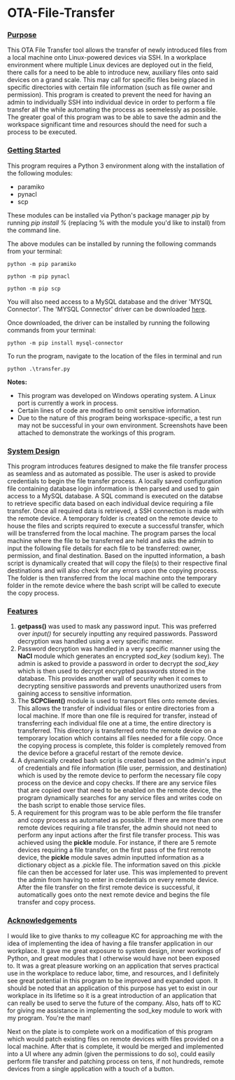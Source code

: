 # OTA-File-Transfer

### <u>Purpose</u>
This OTA File Transfer tool allows the transfer of newly introduced files from a local machine onto Linux-powered devices via SSH. In a workplace environment where multiple Linux devices are deployed out in the field, there calls for a need to be able to introduce new, auxiliary files onto said devices on a grand scale. This may call for specific files being placed in specific directories with certain file information (such as file owner and permission). This program is created to prevent the need for having an admin to individually SSH into individual device in order to perform a file transfer all the while automating the process as seemelessly as possible. The greater goal of this program was to be able to save the admin and the workspace significant time and resources should the need for such a process to be executed.

### <u>Getting Started</u>
This program requires a Python 3 environment along with the installation of the following modules:
- paramiko
- pynacl
- scp

These modules can be installed via Python's package manager *pip* by running *pip install %* (replacing % with the module you'd like to install) from the command line.

The above modules can be installed by running the following commands from your terminal:
```
python -m pip paramiko
```
```
python -m pip pynacl
```
```
python -m pip scp
```

You will also need access to a MySQL database and the driver 'MYSQL Connector'.
The 'MYSQL Connector' driver can be downloaded [here](https://dev.mysql.com/downloads/connector/python/).

Once downloaded, the driver can be installed by running the following commands from your terminal:
```
python -m pip install mysql-connector
```

To run the program, navigate to the location of the files in terminal and run
```
python .\transfer.py
```

**Notes:** 
- This program was developed on Windows operating system. A Linux port is currently a work in process.
- Certain lines of code are modified to omit sensitive information.
- Due to the nature of this program being workspace-specific, a test run may not be successful in your own environment. Screenshots have been attached to demonstrate the workings of this program.

### <u>System Design</u>
This program introduces features designed to make the file transfer process as seamless and as automated as possible. The user is asked to provide credentials to begin the file transfer process. A locally saved configuration file containing database login information is then parsed and used to gain access to a MySQL database. A SQL command is executed on the databse to retrieve specific data based on each individual device requiring a file transfer. Once all required data is retrieved, a SSH connection is made with the remote device. A temporary folder is created on the remote device to house the files and scripts required to execute a successful transfer, which will be transferred from the local machine. The program parses the local machine where the file to be transferred are held and asks the admin to input the following file details for each file to be transferred: owner, permission, and final destination. Based on the inputted information, a bash script is dynamically created that will copy the file(s) to their respective final destinations and will also check for any errors upon the copying process. The folder is then transferred from the local machine onto the temporary folder in the remote device where the bash script will be called to execute the copy process.

### <u>Features</u>
1. **getpass()** was used to mask any password input. This was preferred over *input()* for securely inputting any required passwords.
Password decryption was handled using a very specific manner.
2. Password decryption was handled in a very specific manner using the **NaCl** module which generates an encrypted *sod_key* (sodium key). The admin is asked to provide a password in order to decrypt the *sod_key* which is then used to decrypt encrypted passwords stored in the database. This provides another wall of security when it comes to decrypting sensitive passwords and prevents unauthorized users from gaining access to sensitive information.
3.  The **SCPClient()** module is used to transport files onto remote devies. This allows the transfer of individual files or entire directories from a local machine. If more than one file is required for transfer, instead of transferring each individual file one at a time, the entire directory is transferred. This directory is transferred onto the remote device on a temporary location which contains all files needed for a file copy. Once the copying process is complete, this folder is completely removed from the device before a graceful restart of the remote device.
4.  A dynamically created bash script is created based on the admin's input of credentials and file information (file user, permission, and destination) which is used by the remote device to perform the necessary file copy process on the device and copy checks. If there are any service files that are copied over that need to be enabled on the remote device, the program dynamically searches for any service files and writes code on the bash script to enable those service files.
5.  A requirement for this program was to be able perform the file transfer and copy process as automated as possible. If there are more than one remote devices requiring a file transfer, the admin should not need to perform any input actions after the first file transfer process. This was achieved using the **pickle** module. For instance, if there are 5 remote devices requiring a file transfer, on the first pass of the first remote device, the **pickle** module saves admin inputted information as a dictionary object as a .pickle file. The information saved on this .pickle file can then be accessed for later use. This was implemented to prevent the admin from having to enter in credentials on every remote device. After the file transfer on the first remote device is successful, it automatically goes onto the next remote device and begins the file transfer and copy process.

### <u>Acknowledgements</u>
I would like to give thanks to my colleague KC for approaching me with the idea of implementing the idea of having a file transfer application in our workplace. It gave me great exposure to system design, inner workings of Python, and great modules that I otherwise would have not been exposed to. It was a great pleasure working on an application that serves practical use in the workplace to reduce labor, time, and resources, and I definitely see great potential in this program to be improved and expanded upon. It should be noted that an application of this purpose has yet to exist in our workplace in its lifetime so it is a great introduction of an application that can really be used to serve the future of the company. Also, hats off to KC for giving me assistance in implementing the sod_key module to work with my program. You're the man!

Next on the plate is to complete work on a modification of this program which would patch existing files on remote devices with files provided on a local machine. After that is complete, it would be merged and implemented into a UI where any admin (given the permissions to do so), could easily perform file transfer and patching process on tens, if not hundreds, remote devices from a single application with a touch of a button.
